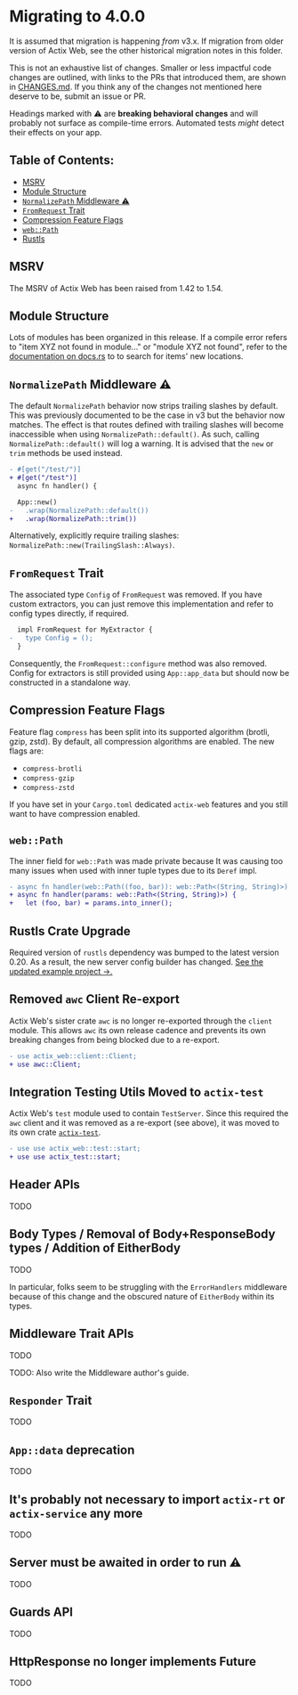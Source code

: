 # Migrating to 4.0.0

It is assumed that migration is happening _from_ v3.x. If migration from older version of Actix Web, see the other historical migration notes in this folder.

This is not an exhaustive list of changes. Smaller or less impactful code changes are outlined, with links to the PRs that introduced them, are shown in [CHANGES.md](./CHANGES.md). If you think any of the changes not mentioned here deserve to be, submit an issue or PR.

Headings marked with :warning: are **breaking behavioral changes** and will probably not surface as compile-time errors. Automated tests _might_ detect their effects on your app.

## Table of Contents:

- [MSRV](#msrv)
- [Module Structure](#module-structure)
- [`NormalizePath` Middleware :warning:](#normalizepath-middleware-warning)
- [`FromRequest` Trait](#fromrequest-trait)
- [Compression Feature Flags](#compression-feature-flags)
- [`web::Path`](#webpath)
- [Rustls](#rustls-crate-upgrade)

## MSRV

The MSRV of Actix Web has been raised from 1.42 to 1.54.

## Module Structure

Lots of modules has been organized in this release. If a compile error refers to "item XYZ not found in module..." or "module XYZ not found", refer to the [documentation on docs.rs](https://docs.rs/actix-web) to to search for items' new locations.

## `NormalizePath` Middleware :warning:

The default `NormalizePath` behavior now strips trailing slashes by default. This was previously documented to be the case in v3 but the behavior now matches. The effect is that routes defined with trailing slashes will become inaccessible when using `NormalizePath::default()`. As such, calling `NormalizePath::default()` will log a warning. It is advised that the `new` or `trim` methods be used instead.

```diff
- #[get("/test/")]
+ #[get("/test")]
  async fn handler() {

  App::new()
-   .wrap(NormalizePath::default())
+   .wrap(NormalizePath::trim())
```

Alternatively, explicitly require trailing slashes: `NormalizePath::new(TrailingSlash::Always)`.

## `FromRequest` Trait

The associated type `Config` of `FromRequest` was removed. If you have custom extractors, you can just remove this implementation and refer to config types directly, if required.

```diff
  impl FromRequest for MyExtractor {
-   type Config = ();
  }
```

Consequently, the `FromRequest::configure` method was also removed. Config for extractors is still provided using `App::app_data` but should now be constructed in a standalone way.

## Compression Feature Flags

Feature flag `compress` has been split into its supported algorithm (brotli, gzip, zstd). By default, all compression algorithms are enabled. The new flags are:

- `compress-brotli`
- `compress-gzip`
- `compress-zstd`

If you have set in your `Cargo.toml` dedicated `actix-web` features and you still want to have compression enabled.

## `web::Path`

The inner field for `web::Path` was made private because It was causing too many issues when used with inner tuple types due to its `Deref` impl.

```diff
- async fn handler(web::Path((foo, bar)): web::Path<(String, String)>) {
+ async fn handler(params: web::Path<(String, String)>) {
+   let (foo, bar) = params.into_inner();
```

## Rustls Crate Upgrade

Required version of `rustls` dependency was bumped to the latest version 0.20. As a result, the new server config builder has changed. [See the updated example project &rarr;.](https://github.com/actix/examples/tree/HEAD/security/rustls/)

## Removed `awc` Client Re-export

Actix Web's sister crate `awc` is no longer re-exported through the `client` module. This allows `awc` its own release cadence and prevents its own breaking changes from being blocked due to a re-export.

```diff
- use actix_web::client::Client;
+ use awc::Client;
```

## Integration Testing Utils Moved to `actix-test`

Actix Web's `test` module used to contain `TestServer`. Since this required the `awc` client and it was removed as a re-export (see above), it was moved to its own crate [`actix-test`](https://docs.rs/actix-test).

```diff
- use use actix_web::test::start;
+ use use actix_test::start;
```

## Header APIs

TODO

## Body Types / Removal of Body+ResponseBody types / Addition of EitherBody

TODO

In particular, folks seem to be struggling with the `ErrorHandlers` middleware because of this change and the obscured nature of `EitherBody` within its types.

## Middleware Trait APIs

TODO

TODO: Also write the Middleware author's guide.

## `Responder` Trait

TODO

## `App::data` deprecation

TODO

## It's probably not necessary to import `actix-rt` or `actix-service` any more

TODO

## Server must be awaited in order to run :warning:

TODO

## Guards API

TODO

## HttpResponse no longer implements Future

TODO
